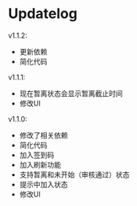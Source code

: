# Updatelog

v1.1.2:
- 更新依赖
- 简化代码

v1.1.1:
- 现在暂离状态会显示暂离截止时间
- 修改UI

v1.1.0:
- 修改了相关依赖
- 简化代码
- 加入签到码
- 加入刷新功能
- 支持暂离和未开始（审核通过）状态
- 提示中加入状态
- 修改UI